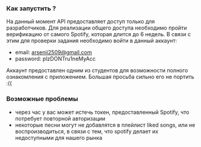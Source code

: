 ### **Как запустить ?**

На данный момент API предоставляет доступ только для разработчиков. Для реализации общего доступа необходимо пройти верификацию от самого Spotify, которая длится до 6 недель. В связи с этим для проверки задания необходимо войти в данный аккаунт:

- email: arsenii2509@gmail.com
- password: plzDONTru1neMyAcc

Аккаунт предоставлен одним из студентов для возможности полного ознакомления с приложением.
Большая просьба сильно его не портить :((

### **Возможные проблемы**

- через час у вас может истечь токен, предоставленный Spotify, что потребует повторной авторизации
- некоторые песни могут не добавлятся в плейлист liked songs, или не воспроизводиться, в связи с тем, что spotify делает их недоступными для нашего рынка

